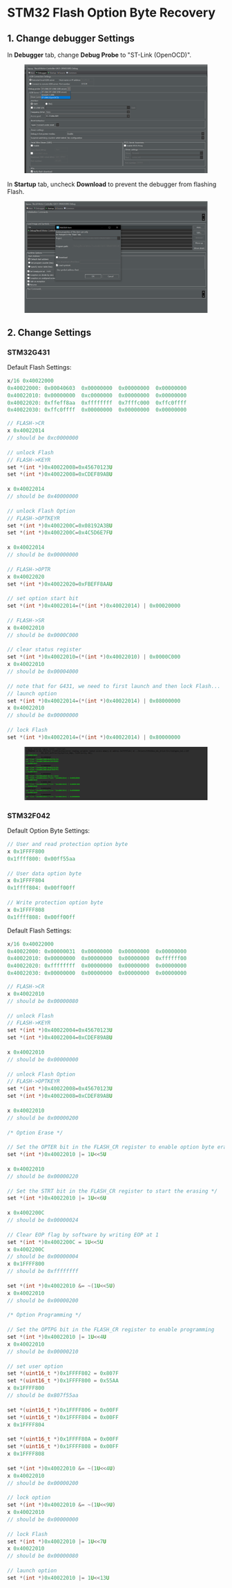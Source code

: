 # STM32 Flash Option Byte Recovery

## 1. Change debugger Settings

In **Debugger** tab, change **Debug Probe** to "ST-Link (OpenOCD)".

<figure><img src="../../.gitbook/assets/image (4) (2).png" alt=""><figcaption></figcaption></figure>

In **Startup** tab, uncheck **Download** to prevent the debugger from flashing Flash.

<figure><img src="../../.gitbook/assets/image (12) (1) (1).png" alt=""><figcaption></figcaption></figure>

## 2. Change Settings

### STM32G431

Default Flash Settings:

```c
x/16 0x40022000
0x40022000:	0x00040603	0x00000000	0x00000000	0x00000000
0x40022010:	0x00000000	0xc0000000	0x00000000	0x00000000
0x40022020:	0xffeff8aa	0xffffffff	0x7fffc000	0xffc0ffff
0x40022030:	0xffc0ffff	0x00000000	0x00000000	0x00000000
```

```c
// FLASH->CR
x 0x40022014
// should be 0xc0000000

// unlock Flash
// FLASH->KEYR
set *(int *)0x40022008=0x45670123U
set *(int *)0x40022008=0xCDEF89ABU

x 0x40022014
// should be 0x40000000

// unlock Flash Option
// FLASH->OPTKEYR
set *(int *)0x4002200C=0x08192A3BU
set *(int *)0x4002200C=0x4C5D6E7FU

x 0x40022014
// should be 0x00000000

// FLASH->OPTR
x 0x40022020
set *(int *)0x40022020=0xFBEFF8AAU

// set option start bit
set *(int *)0x40022014=(*(int *)0x40022014) | 0x00020000

// FLASH->SR
x 0x40022010
// should be 0x0000C000

// clear status register
set *(int *)0x40022010=(*(int *)0x40022010) | 0x0000C000
x 0x40022010
// should be 0x00004000

// note that for G431, we need to first launch and then lock Flash...
// launch option
set *(int *)0x40022014=(*(int *)0x40022014) | 0x08000000
x 0x40022010
// should be 0x00000000

// lock Flash
set *(int *)0x40022014=(*(int *)0x40022014) | 0x80000000

```

<figure><img src="../../.gitbook/assets/image (1) (1) (1) (1) (1) (1) (1) (1) (1) (1) (1) (1) (1) (1) (1) (1) (1) (1) (1) (1) (1) (1) (1) (1).png" alt=""><figcaption></figcaption></figure>

### STM32F042

Default Option Byte Settings:

```c
// User and read protection option byte
x 0x1FFFF800
0x1ffff800:	0x00ff55aa

// User data option byte
x 0x1FFFF804
0x1ffff804:	0x00ff00ff

// Write protection option byte
x 0x1FFFF808
0x1ffff808:	0x00ff00ff
```

Default Flash Settings:

```c
x/16 0x40022000
0x40022000:	0x00000031	0x00000000	0x00000000	0x00000000
0x40022010:	0x00000000	0x00000000	0x00000000	0xffffff00
0x40022020:	0xffffffff	0x00000000	0x00000000	0x00000000
0x40022030:	0x00000000	0x00000000	0x00000000	0x00000000
```

```c
// FLASH->CR
x 0x40022010
// should be 0x00000080

// unlock Flash
// FLASH->KEYR
set *(int *)0x40022004=0x45670123U
set *(int *)0x40022004=0xCDEF89ABU

x 0x40022010
// should be 0x00000000

// unlock Flash Option
// FLASH->OPTKEYR
set *(int *)0x40022008=0x45670123U
set *(int *)0x40022008=0xCDEF89ABU

x 0x40022010
// should be 0x00000200

/* Option Erase */

// Set the OPTER bit in the FLASH_CR register to enable option byte erasing
set *(int *)0x40022010 |= 1U<<5U

x 0x40022010
// should be 0x00000220

// Set the STRT bit in the FLASH_CR register to start the erasing */
set *(int *)0x40022010 |= 1U<<6U

x 0x4002200C
// should be 0x00000024

// Clear EOP flag by software by writing EOP at 1
set *(int *)0x4002200C = 1U<<5U
x 0x4002200C
// should be 0x00000004
x 0x1FFFF800
// should be 0xffffffff

set *(int *)0x40022010 &= ~(1U<<5U)
x 0x40022010
// should be 0x00000200

/* Option Programming */

// Set the OPTPG bit in the FLASH_CR register to enable programming
set *(int *)0x40022010 |= 1U<<4U
x 0x40022010
// should be 0x00000210

// set user option
set *(uint16_t *)0x1FFFF802 = 0x807F
set *(uint16_t *)0x1FFFF800 = 0x55AA
x 0x1FFFF800
// should be 0x807f55aa

set *(uint16_t *)0x1FFFF806 = 0x00FF
set *(uint16_t *)0x1FFFF804 = 0x00FF
x 0x1FFFF804

set *(uint16_t *)0x1FFFF80A = 0x00FF
set *(uint16_t *)0x1FFFF808 = 0x00FF
x 0x1FFFF808

set *(int *)0x40022010 &= ~(1U<<4U)
x 0x40022010
// should be 0x00000200

// lock option
set *(int *)0x40022010 &= ~(1U<<9U)
x 0x40022010
// should be 0x00000000

// lock Flash
set *(int *)0x40022010 |= 1U<<7U
x 0x40022010
// should be 0x00000080

// launch option
set *(int *)0x40022010 |= 1U<<13U




```
